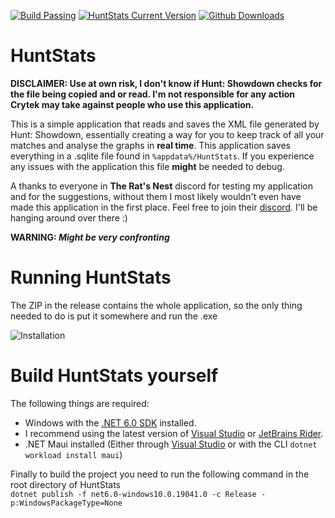 [![Build Passing](https://img.shields.io/github/actions/workflow/status/zaxiure/huntstats/.github/workflows/dotnet.yml?branch=master&style=for-the-badge)](https://github.com/Zaxiure/HuntStats/releases)
[![HuntStats Current Version](https://img.shields.io/github/v/release/zaxiure/huntstats?style=for-the-badge)](https://github.com/Zaxiure/HuntStats/releases/latest)
[![Github Downloads](https://img.shields.io/github/downloads/zaxiure/huntstats/total?style=for-the-badge)](https://github.com/Zaxiure/HuntStats/releases)
# HuntStats
**DISCLAIMER: Use at own risk, I don't know if Hunt: Showdown checks for the file being copied and or read. I'm not responsible for any action Crytek may take against people who use this application.**

This is a simple application that reads and saves the XML file generated by Hunt: Showdown, essentially creating a way for you to keep track of all your matches and analyse the graphs in **real time**. This application saves everything in a .sqlite file found in `%appdata%/HuntStats`. If you experience any issues with the application this file **might** be needed to debug.

A thanks to everyone in **The Rat's Nest** discord for testing my application and for the suggestions, without them I most likely wouldn't even have made this application in the first place. Feel free to join their [discord](https://discord.gg/vd5v5ua4Zr). I'll be hanging around over there :)


**WARNING: _Might be very confronting_**

# Running HuntStats

The ZIP in the release contains the whole application, so the only thing needed to do is put it somewhere and run the .exe

![Installation](https://user-images.githubusercontent.com/8901040/194702506-39b6a9e9-46fe-46fc-a26a-f26dcc8f0387.gif)

# Build HuntStats yourself

The following things are required:

 - Windows with the [.NET 6.0 SDK](https://dotnet.microsoft.com/en-us/download) installed.
 - I recommend using the latest version of [Visual Studio](https://visualstudio.microsoft.com/vs/community/) or [JetBrains Rider](https://www.jetbrains.com/rider/).
 - .NET Maui installed (Either through [Visual Studio](https://visualstudio.microsoft.com/vs/community/) or with the CLI `dotnet workload install maui`)
 
Finally to build the project you need to run the following command in the root directory of HuntStats  
`dotnet publish -f net6.0-windows10.0.19041.0 -c Release -p:WindowsPackageType=None`

<!--- ## Preview of the application --->
<!--- ![Dashboard](https://user-images.githubusercontent.com/8901040/197850095-39d05928-4422-4bfa-b670-a48770831dfa.png) --->
<!--- ![Matches Screen](https://user-images.githubusercontent.com/8901040/197849817-a1ef4764-ff67-4700-93b9-d8c96962f914.png) --->
<!--- ![Match Screen](https://user-images.githubusercontent.com/8901040/197850046-ac46911c-1523-414c-9af9-4741d7328798.png) --->
<!--- ![Settings Screen](https://user-images.githubusercontent.com/8901040/194701552-561a3f07-117d-4775-9e1c-c1f89bc4ee2d.png) --->

<!--- ## Usage showcase --->
<!--- ![Graphs](https://user-images.githubusercontent.com/8901040/194701835-bd889149-55d2-4448-84ce-c08fc0d2248a.gif) --->
<!---  ![Select Player](https://user-images.githubusercontent.com/8901040/194701784-bf9165fc-ccbc-4593-9ac2-37289e25e8ab.gif) --->
<!---  ![Select Folder](https://user-images.githubusercontent.com/8901040/194701724-2f58485f-40cc-4a06-9282-c964e7c06fcc.gif) --->
